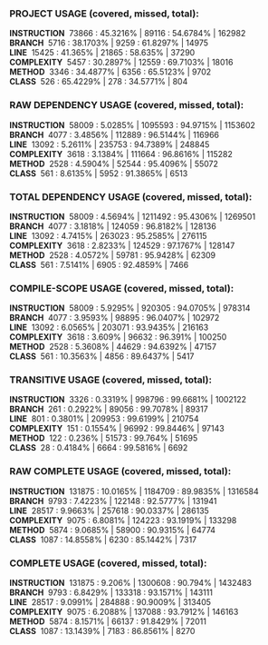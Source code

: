 ### PROJECT USAGE (covered, missed, total):  
**INSTRUCTION** &nbsp;73866 : 45.3216% | 89116 : 54.6784% | 162982  
**BRANCH** &nbsp;5716 : 38.1703% | 9259 : 61.8297% | 14975  
**LINE** &nbsp;15425 : 41.365% | 21865 : 58.635% | 37290  
**COMPLEXITY** &nbsp;5457 : 30.2897% | 12559 : 69.7103% | 18016  
**METHOD** &nbsp;3346 : 34.4877% | 6356 : 65.5123% | 9702  
**CLASS** &nbsp;526 : 65.4229% | 278 : 34.5771% | 804  
  
### RAW DEPENDENCY USAGE (covered, missed, total):  
**INSTRUCTION** &nbsp;58009 : 5.0285% | 1095593 : 94.9715% | 1153602  
**BRANCH** &nbsp;4077 : 3.4856% | 112889 : 96.5144% | 116966  
**LINE** &nbsp;13092 : 5.2611% | 235753 : 94.7389% | 248845  
**COMPLEXITY** &nbsp;3618 : 3.1384% | 111664 : 96.8616% | 115282  
**METHOD** &nbsp;2528 : 4.5904% | 52544 : 95.4096% | 55072  
**CLASS** &nbsp;561 : 8.6135% | 5952 : 91.3865% | 6513  
  
### TOTAL DEPENDENCY USAGE (covered, missed, total):  
**INSTRUCTION** &nbsp;58009 : 4.5694% | 1211492 : 95.4306% | 1269501  
**BRANCH** &nbsp;4077 : 3.1818% | 124059 : 96.8182% | 128136  
**LINE** &nbsp;13092 : 4.7415% | 263023 : 95.2585% | 276115  
**COMPLEXITY** &nbsp;3618 : 2.8233% | 124529 : 97.1767% | 128147  
**METHOD** &nbsp;2528 : 4.0572% | 59781 : 95.9428% | 62309  
**CLASS** &nbsp;561 : 7.5141% | 6905 : 92.4859% | 7466  
  
### COMPILE-SCOPE USAGE (covered, missed, total):  
**INSTRUCTION** &nbsp;58009 : 5.9295% | 920305 : 94.0705% | 978314  
**BRANCH** &nbsp;4077 : 3.9593% | 98895 : 96.0407% | 102972  
**LINE** &nbsp;13092 : 6.0565% | 203071 : 93.9435% | 216163  
**COMPLEXITY** &nbsp;3618 : 3.609% | 96632 : 96.391% | 100250  
**METHOD** &nbsp;2528 : 5.3608% | 44629 : 94.6392% | 47157  
**CLASS** &nbsp;561 : 10.3563% | 4856 : 89.6437% | 5417  
  
### TRANSITIVE USAGE (covered, missed, total):  
**INSTRUCTION** &nbsp;3326 : 0.3319% | 998796 : 99.6681% | 1002122  
**BRANCH** &nbsp;261 : 0.2922% | 89056 : 99.7078% | 89317  
**LINE** &nbsp;801 : 0.3801% | 209953 : 99.6199% | 210754  
**COMPLEXITY** &nbsp;151 : 0.1554% | 96992 : 99.8446% | 97143  
**METHOD** &nbsp;122 : 0.236% | 51573 : 99.764% | 51695  
**CLASS** &nbsp;28 : 0.4184% | 6664 : 99.5816% | 6692  
  
### RAW COMPLETE USAGE (covered, missed, total):  
**INSTRUCTION** &nbsp;131875 : 10.0165% | 1184709 : 89.9835% | 1316584  
**BRANCH** &nbsp;9793 : 7.4223% | 122148 : 92.5777% | 131941  
**LINE** &nbsp;28517 : 9.9663% | 257618 : 90.0337% | 286135  
**COMPLEXITY** &nbsp;9075 : 6.8081% | 124223 : 93.1919% | 133298  
**METHOD** &nbsp;5874 : 9.0685% | 58900 : 90.9315% | 64774  
**CLASS** &nbsp;1087 : 14.8558% | 6230 : 85.1442% | 7317  
  
### COMPLETE USAGE (covered, missed, total):  
**INSTRUCTION** &nbsp;131875 : 9.206% | 1300608 : 90.794% | 1432483  
**BRANCH** &nbsp;9793 : 6.8429% | 133318 : 93.1571% | 143111  
**LINE** &nbsp;28517 : 9.0991% | 284888 : 90.9009% | 313405  
**COMPLEXITY** &nbsp;9075 : 6.2088% | 137088 : 93.7912% | 146163  
**METHOD** &nbsp;5874 : 8.1571% | 66137 : 91.8429% | 72011  
**CLASS** &nbsp;1087 : 13.1439% | 7183 : 86.8561% | 8270  
